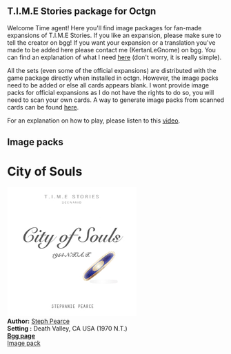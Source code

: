 ## T.I.M.E Stories package for Octgn

Welcome Time agent! Here you'll find image packages for fan-made expansions of T.I.M.E Stories. If you like an expansion, please make sure to tell the creator on bgg! If you want your expansion or a translation you've made to be added here please contact me (KertanLeGnome) on bgg. You can find an explanation of what I need [here](set) (don't worry, it is really simple).  

All the sets (even some of the official expansions) are distributed with the game package directly when installed in octgn. However, the image packs need to be added or else all cards appears blank. I wont provide image packs for official expansions as I do not have the rights to do so, you will need to scan your own cards. A way to generate image packs from scanned cards can be found [here](scan).  

For an explanation on how to play, please listen to this [video](https://youtu.be/rvU8uS3gP_c).  

## Image packs

# City of Souls
![Cover City of Souls](CityofSoulsCover.jpg "Cover City of Souls")  
**Author:** [Steph Pearce](https://boardgamegeek.com/user/stephaniepa)  
**Setting :** Death Valley, CA USA (1970 N.T.)  
[**Bgg page**](https://boardgamegeek.com/boardgame/263357/city-souls-fan-expansion-time-stories)    
[Image pack](https://drive.google.com/file/d/11Pb02dESu9FR39222rHdFujOPO86GIZ0/view?usp=sharing)   

